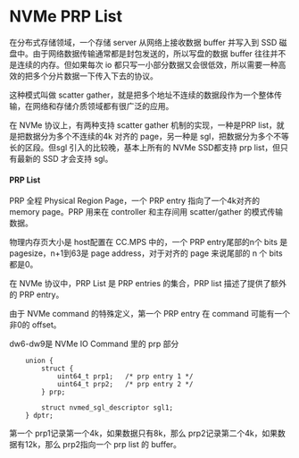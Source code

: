 # NVMe PRP List

在分布式存储领域，一个存储 server 从网络上接收数据 buffer 并写入到 SSD 磁盘中。由于网络数据传输通常都是封包发送的，所以写盘的数据 buffer 往往并不是连续的内存。但如果每次 io 都只写一小部分数据又会很低效，所以需要一种高效的把多个分片数据一下传入下去的协议。

这种模式叫做 scatter gather，就是把多个地址不连续的数据段作为一个整体传输，在网络和存储介质领域都有很广泛的应用。

在 NVMe 协议上，有两种支持 scatter gather 机制的实现，一种是PRP list，就是把数据分为多个不连续的4k 对齐的 page，另一种是 sgl，把数据分为多个不等长的区段。但sgl 引入的比较晚，基本上所有的 NVMe SSD都支持 prp list，但只有最新的 SSD 才会支持 sgl。

#### PRP List

PRP 全程 Physical Region Page，一个 PRP entry 指向了一个4k对齐的 memory page。PRP 用来在 controller 和主存间用 scatter/gather 的模式传输数据。

物理内存页大小是 host配置在 CC.MPS 中的，一个 PRP entry尾部的n个 bits 是 pagesize，n+1到63是 page address，对于对齐的 page 来说尾部的 n 个 bits 都是0。

在 NVMe 协议中，PRP List 是 PRP entries 的集合，PRP list 描述了提供了额外的 PRP entry。

由于 NVMe command 的特殊定义，第一个 PRP entry 在 command 可能有一个非0的 offset。

dw6-dw9是 NVMe IO Command 里的 prp 部分

```
    union {
        struct {
            uint64_t prp1;   /* prp entry 1 */
            uint64_t prp2;   /* prp entry 2 */
        } prp;

        struct nvmed_sgl_descriptor sgl1;
    } dptr;
```

第一个 prp1记录第一个4k，如果数据只有8k，那么 prp2记录第二个4k，如果数据有12k，那么 prp2指向一个 prp list 的 buffer。
